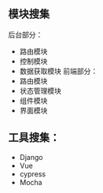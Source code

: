 ## 模块搜集
后台部分：
* 路由模块
* 控制模块
* 数据获取模块
前端部分：
* 路由模块
* 状态管理模块
* 组件模块
* 界面模块

## 工具搜集：
* Django
* Vue
* cypress
* Mocha
